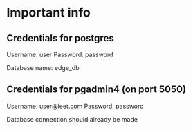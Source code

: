 # Important info

## Credentials for postgres
Username: user
Password: password

Database name: edge_db

## Credentials for pgadmin4 (on port 5050)
Username: user@leet.com
Password: password

Database connection should already be made
